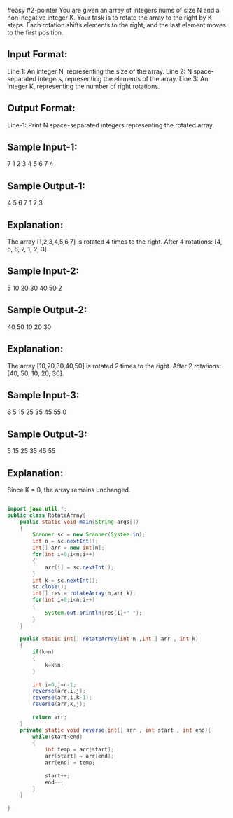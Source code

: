 #easy 
#2-pointer 
You are given an array of integers nums of size N and a non-negative integer K.
Your task is to rotate the array to the right by K steps.
Each rotation shifts elements to the right, and the last element moves to the first position.

Input Format:
-------------
Line 1: An integer N, representing the size of the array.
Line 2: N space-separated integers, representing the elements of the array.
Line 3: An integer K, representing the number of right rotations.

Output Format:
--------------
Line-1: Print N space-separated integers representing the rotated array.

Sample Input-1:
---------------
7
1 2 3 4 5 6 7
4

Sample Output-1:
----------------
4 5 6 7 1 2 3

Explanation:
-------------
The array [1,2,3,4,5,6,7] is rotated 4 times to the right.
After 4 rotations: [4, 5, 6, 7, 1, 2, 3].

Sample Input-2:
---------------
5
10 20 30 40 50
2

Sample Output-2:
----------------
40 50 10 20 30

Explanation:
-------------
The array [10,20,30,40,50] is rotated 2 times to the right.
After 2 rotations: [40, 50, 10, 20, 30].

Sample Input-3:
---------------
6
5 15 25 35 45 55
0

Sample Output-3:
----------------
5 15 25 35 45 55

Explanation:
-------------
Since K = 0, the array remains unchanged. 

```java

import java.util.*;
public class RotateArray{
    public static void main(String args[])
    {
        Scanner sc = new Scanner(System.in);
        int n = sc.nextInt();
        int[] arr = new int[n];
        for(int i=0;i<n;i++)
        {
            arr[i] = sc.nextInt();
        }
        int k = sc.nextInt();
        sc.close();
        int[] res = rotateArray(n,arr,k);
        for(int i=0;i<n;i++)
        {
            System.out.println(res[i]+" ");
        }
    }
    
    public static int[] rotateArray(int n ,int[] arr , int k)
    {
        if(k>n)
        {
            k=k%n;
        }
        
        int i=0,j=n-1;
        reverse(arr,i,j);
        reverse(arr,i,k-1);
        reverse(arr,k,j);
        
        return arr;
    }
    private static void reverse(int[] arr , int start , int end){
        while(start<end)
        {
            int temp = arr[start];
            arr[start] = arr[end];
            arr[end] = temp;
            
            start++;
            end--;
        }
    }
    
}
```